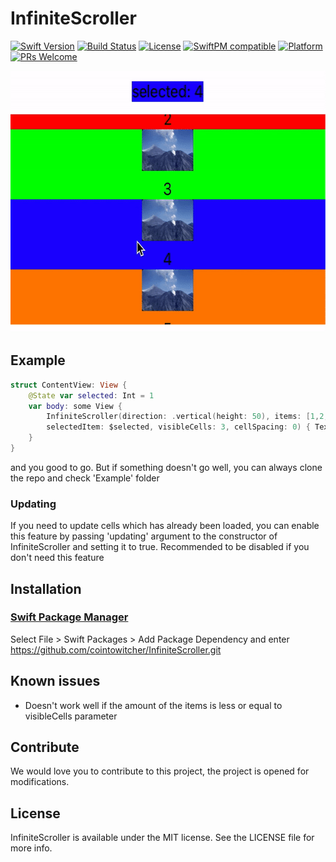 # InfiniteScroller

[![Swift Version][swift-image]][swift-url]
[![Build Status][travis-image]][travis-url]
[![License][license-image]][license-url]
[![SwiftPM compatible](https://img.shields.io/badge/SwiftPM-compatible-4BC51D.svg?style=flat)](https://github.com/Carthage/Carthage)
[![Platform](https://img.shields.io/cocoapods/p/LFAlertController.svg?style=flat)](http://cocoapods.org/pods/LFAlertController)
[![PRs Welcome](https://img.shields.io/badge/PRs-welcome-brightgreen.svg?style=flat-square)](http://makeapullrequest.com)

<img src="https://github.com/cointowitcher/InfiniteScroller/blob/master/docs/example.gif" width="600" height="419">

## Example

```swift
struct ContentView: View {
    @State var selected: Int = 1
    var body: some View {
        InfiniteScroller(direction: .vertical(height: 50), items: [1,2,3,4], 
        selectedItem: $selected, visibleCells: 3, cellSpacing: 0) { Text("\($0)") }
    }
}
```
and you good to go.
But if something doesn't go well, you can always clone the repo and check 'Example' folder

### Updating

If you need to update cells which has already been loaded, you can enable this feature by passing
'updating' argument to the constructor of InfiniteScroller and setting it to true. Recommended to be disabled if you
don't need this feature

## Installation

### [Swift Package Manager](https://github.com/apple/swift-package-manager)
Select File > Swift Packages > Add Package Dependency and enter https://github.com/cointowitcher/InfiniteScroller.git 

## Known issues

- Doesn't work well if the amount of the items is less or equal to visibleCells parameter

## Contribute

We would love you to contribute to this project, the project is opened for modifications. 

## License

InfiniteScroller is available under the MIT license. See the LICENSE file for more info.

[swift-image]:https://img.shields.io/badge/swift-5.2-orange.svg
[swift-url]: https://swift.org/
[license-image]: https://img.shields.io/badge/License-MIT-blue.svg
[license-url]: LICENSE
[travis-image]: https://img.shields.io/travis/dbader/node-datadog-metrics/master.svg?style=flat-square
[travis-url]: https://travis-ci.org/dbader/node-datadog-metrics
[codebeat-image]: https://codebeat.co/badges/c19b47ea-2f9d-45df-8458-b2d952fe9dad
[codebeat-url]: https://codebeat.co/projects/github-com-vsouza-awesomeios-com
